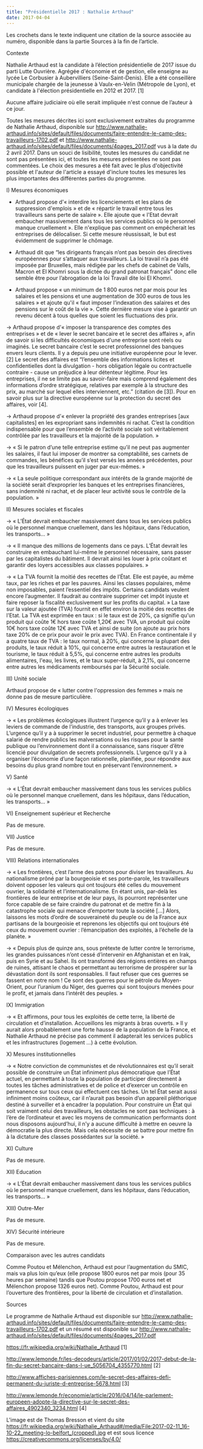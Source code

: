 ```yaml
---
title: "Présidentielle 2017 : Nathalie Arthaud"
date: 2017-04-04
---
```


Les crochets dans le texte indiquent une citation de la source associée au numéro, disponible dans la partie Sources à la fin de l’article.

Contexte

Nathalie Arthaud est la candidate à l’élection présidentielle de 2017 issue du parti Lutte Ouvrière.
Agrégée d'économie et de gestion, elle enseigne au lycée Le Corbusier à Aubervilliers (Seine-Saint-Denis). Elle a été conseillère municipale chargée de la jeunesse à Vaulx-en-Velin (Métropole de Lyon), et candidate à l'élection présidentielle en 2012 et 2017. [1]

Aucune affaire judiciaire où elle serait impliquée n'est connue de l’auteur à ce jour.

Toutes les mesures décrites ici sont exclusivement extraites du programme de Nathalie Arthaud, disponible sur http://www.nathalie-arthaud.info/sites/default/files/documents/faire-entendre-le-camp-des-travailleurs-1702.pdf et http://www.nathalie-arthaud.info/sites/default/files/documents/4pages_2017.pdf vus à la date du 2 avril 2017. Dans un souci de lisibilité, toutes les mesures du candidat ne sont pas présentées ici, et toutes les mesures présentées ne sont pas commentées. Le choix des mesures a été fait avec le plus d'objectivité possible et l'auteur de l'article a essayé d'inclure toutes les mesures les plus importantes des différentes parties du programme.

I) Mesures économiques

- Arthaud propose d'« interdire les licenciements et les plans de suppression d'emplois » et de « répartir le travail entre tous les travailleurs sans perte de salaire ». Elle ajoute que « l'Etat devrait embaucher massivement dans tous les services publics où le personnel manque cruellement ».
Elle n'explique pas comment on empêcherait les entreprises de délocaliser. Si cette mesure réussissait, le but est évidemment de supprimer le chômage.

- Arthaud dit que “les dirigeants français n’ont pas besoin des directives européennes pour s’attaquer aux travailleurs. La loi travail n’a pas été imposée par Bruxelles, mais rédigée par les chefs de cabinet de Valls, Macron et El Khomri sous la dictée du grand patronat français” donc elle semble être pour l’abrogation de la loi Travail dite loi El Khomri.

- Arthaud propose « un minimum de 1 800 euros net par mois pour les salaires et
les pensions et une augmentation de 300 euros de tous les salaires » et ajoute qu'il « faut imposer l’indexation des salaires et des pensions sur le coût de la vie ». Cette dernière mesure vise à garantir un revenu décent à tous quelles que soient les fluctuations des prix.

→ Arthaud propose d'« imposer la transparence des comptes des entreprises » et de « lever
le secret bancaire et le secret des affaires », afin de savoir si les difficultés économiques d'une entreprise sont réels ou imaginés.
Le secret bancaire c’est le secret professionnel des banques envers leurs clients. Il y a depuis peu une initiative européenne pour le lever. [2]
Le secret des affaires est “l’ensemble des informations licites et confidentielles dont la divulgation - hors obligation légale ou contractuelle contraire - cause un préjudice à leur détenteur légitime. Pour les entreprises, il ne se limite pas au savoir-faire mais comprend également des informations d’ordre stratégique, relatives par exemple à la structure des prix, au marché sur lequel elles interviennent, etc.” (citation de [3]). Pour en savoir plus sur la directive européenne sur la protection du secret des affaires, voir [4].

→ Arthaud propose d'« enlever la propriété des grandes entreprises [aux capitalistes] en les expropriant sans indemnités ni rachat. C’est la condition indispensable pour que l’ensemble de l’activité sociale soit véritablement contrôlée par les travailleurs et la majorité de la population. »

→ « Si le patron d’une telle entreprise estime qu’il ne peut pas augmenter les salaires, il faut lui imposer de montrer sa comptabilité, ses carnets de commandes, les bénéfices qu’il s’est versés les années précédentes, pour que les travailleurs puissent en juger par eux-mêmes. »

→ « La seule politique correspondant aux intérêts de la grande majorité de la société serait d’exproprier les banques et les entreprises financières, sans indemnité ni rachat, et de placer leur activité sous le contrôle de la population. »

II) Mesures sociales et fiscales

→ « L’État devrait embaucher massivement dans tous les services publics où le personnel manque cruellement, dans les hôpitaux, dans l’éducation, les transports… »

→ « Il manque des millions de logements dans ce pays. L’État devrait les construire en embauchant lui-même le personnel nécessaire, sans passer par les capitalistes du bâtiment. Il devrait ainsi les louer à prix coûtant et garantir des loyers accessibles aux classes populaires. »

→ « La TVA fournit la moitié des recettes de l’État. Elle est payée, au même taux, par les riches et par les pauvres. Ainsi les classes populaires, même non imposables, paient l’essentiel des impôts. Certains candidats veulent encore l’augmenter. Il faudrait au contraire supprimer cet impôt injuste et faire reposer la fiscalité exclusivement sur les profits du capital. »
La taxe sur la valeur ajoutée (TVA) fournit en effet environ la moitié des recettes de l'Etat. La TVA est exprimée en taux : si le taux est de 20%, ça signifie qu'un produit qui coûte 1€ hors taxe coûte 1,20€ avec TVA, un produit qui coûte 10€ hors taxe coûte 12€ avec TVA et ainsi de suite (on ajoute au prix hors taxe 20% de ce prix pour avoir le prix avec TVA). En France continentale il y a quatre taux de TVA : le taux normal, à 20%, qui concerne la plupart des produits, le taux réduit à 10%, qui concerne entre autres la restauration et le tourisme, le taux réduit à 5,5%, qui concerne entre autres les produits alimentaires, l'eau, les livres, et le taux super-réduit, à 2,1%, qui concerne entre autres les médicaments remboursés par la Sécurité sociale.

III) Unité sociale

Arthaud propose de « lutter contre l'oppression des femmes » mais ne donne pas de mesure particulière.

IV) Mesures écologiques

→ « Les problèmes écologiques illustrent l’urgence qu’il y a à enlever les leviers de commande de l’industrie, des transports, aux groupes privés. L’urgence qu’il y a à supprimer le secret industriel, pour permettre à chaque salarié de rendre publics les malversations ou les risques pour la santé publique ou l’environnement dont il a connaissance, sans risquer d’être licencié pour divulgation de secrets professionnels. L’urgence qu’il y a à organiser l’économie d’une façon rationnelle, planifiée,
pour répondre aux besoins du plus grand nombre tout en préservant l’environnement. »

V) Santé

→ « L’État devrait embaucher massivement dans tous les services publics où le personnel manque cruellement, dans les hôpitaux, dans l’éducation, les transports… »

VI) Enseignement supérieur et Recherche

Pas de mesure.

VII) Justice

Pas de mesure.

VIII) Relations internationales

→ « Les frontières, c’est l’arme des patrons pour diviser les travailleurs. Au nationalisme prôné par la bourgeoisie et ses porte-parole, les travailleurs doivent opposer les valeurs qui ont toujours été celles du mouvement ouvrier, la solidarité et l’internationalisme. En étant unis, par-delà les frontières de leur entreprise et de leur pays, ils pourront représenter une force capable de se faire craindre du patronat et de mettre fin à la catastrophe sociale qui menace d’emporter toute la société […] Alors, laissons les mots d’ordre de souveraineté du peuple ou de la France aux partisans de la bourgeoisie et reprenons les objectifs qui ont toujours été ceux du mouvement ouvrier : l’émancipation des exploités, à l’échelle de la planète. »

→ « Depuis plus de quinze ans, sous prétexte de lutter contre le terrorisme, les grandes puissances n’ont cessé d’intervenir en Afghanistan et en Irak, puis en Syrie et au Sahel. Ils ont transformé des régions entières en champs de ruines, attisant le chaos et permettant au terrorisme de prospérer sur la dévastation dont ils sont responsables. Il faut refuser que ces guerres se fassent en notre nom ! Ce sont des guerres pour le pétrole du Moyen-Orient, pour l’uranium du Niger, des guerres qui sont toujours menées pour le profit, et jamais dans l’intérêt des peuples. »

IX) Immigration


→ « Et affirmons, pour tous les exploités de cette terre, la liberté de circulation et d’installation. Accueillons les migrants à bras ouverts. »
Il y aurait alors probablement une forte hausse de la population de la France, et Nathalie Arthaud ne précise pas comment il adapterait les services publics et les infrastructures (logement …) à cette évolution.

X) Mesures institutionnelles

→ « Notre conviction de communistes et de révolutionnaires est qu’il serait possible de construire un État infiniment plus démocratique que l’État actuel, en permettant à toute la population de participer directement à toutes les tâches administratives et de police et d’exercer un contrôle en permanence sur tous ceux qui effectuent ces tâches. Un tel État serait aussi infiniment moins coûteux, car il n’aurait pas besoin d’un appareil pléthorique destiné à surveiller et à encadrer la population. Pour construire un État qui soit vraiment celui des travailleurs, les obstacles ne sont pas techniques : à l’ère de l’ordinateur et avec les moyens de communication performants dont nous disposons aujourd’hui, il n’y a aucune difficulté à mettre en oeuvre la démocratie la plus directe. Mais cela nécessite de se battre pour mettre fin à la dictature des classes possédantes sur la société. »

XI) Culture

Pas de mesure.

XII) Education

→ « L’État devrait embaucher massivement dans tous les services publics où le personnel manque cruellement, dans les hôpitaux, dans l’éducation, les transports… »

XIII) Outre-Mer

Pas de mesure.

XIV) Sécurité intérieure

Pas de mesure.

Comparaison avec les autres candidats

Comme Poutou et Mélenchon, Arthaud est pour l’augmentation du SMIC, mais va plus loin qu’eux (elle propose 1800 euros net par mois (pour 35 heures par semaine) tandis que Poutou propose 1700 euros net et Mélenchon propose 1326 euros net).
Comme Poutou, Arthaud est pour l’ouverture des frontières, pour la liberté de circulation et d’installation.

Sources

Le programme de Nathalie Arthaud est disponible sur http://www.nathalie-arthaud.info/sites/default/files/documents/faire-entendre-le-camp-des-travailleurs-1702.pdf et un résumé est disponible sur http://www.nathalie-arthaud.info/sites/default/files/documents/4pages_2017.pdf

https://fr.wikipedia.org/wiki/Nathalie_Arthaud [1]

http://www.lemonde.fr/les-decodeurs/article/2017/01/02/2017-debut-de-la-fin-du-secret-bancaire-dans-l-ue_5056704_4355770.html [2]

http://www.affiches-parisiennes.com/le-secret-des-affaires-defi-permanent-du-juriste-d-entreprise-5678.html [3]

http://www.lemonde.fr/economie/article/2016/04/14/le-parlement-europeen-adopte-la-directive-sur-le-secret-des-affaires_4902340_3234.html [4]

L'image est de Thomas Bresson et vient du site https://fr.wikipedia.org/wiki/Nathalie_Arthaud#/media/File:2017-02-11_16-10-22_meeting-lo-belfort_(cropped).jpg et est sous licence https://creativecommons.org/licenses/by/4.0/
